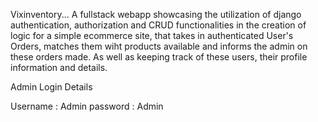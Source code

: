 Vixinventory... A fullstack webapp showcasing the utilization of django authentication, authorization and CRUD functionalities in the creation of logic for a simple ecommerce site, that takes in authenticated User's Orders, matches them wiht products available and informs the admin on these orders made. As well as keeping track of these users, their profile information and details.

Admin Login Details

Username : Admin
password : Admin